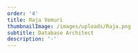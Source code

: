 ```yaml
---
order: '4'
title: Raja Vemuri
thumbnailImage: /images/uploads/Raja.png
subtitle: Database Architect
description: '-'
---
```


